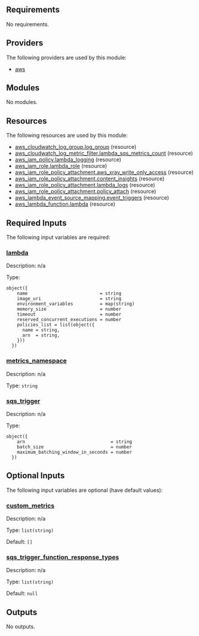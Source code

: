 <!-- BEGIN_TF_DOCS -->
## Requirements

No requirements.

## Providers

The following providers are used by this module:

- <a name="provider_aws"></a> [aws](#provider\_aws)

## Modules

No modules.

## Resources

The following resources are used by this module:

- [aws_cloudwatch_log_group.log_group](https://registry.terraform.io/providers/hashicorp/aws/latest/docs/resources/cloudwatch_log_group) (resource)
- [aws_cloudwatch_log_metric_filter.lambda_sqs_metrics_count](https://registry.terraform.io/providers/hashicorp/aws/latest/docs/resources/cloudwatch_log_metric_filter) (resource)
- [aws_iam_policy.lambda_logging](https://registry.terraform.io/providers/hashicorp/aws/latest/docs/resources/iam_policy) (resource)
- [aws_iam_role.lambda_role](https://registry.terraform.io/providers/hashicorp/aws/latest/docs/resources/iam_role) (resource)
- [aws_iam_role_policy_attachment.aws_xray_write_only_access](https://registry.terraform.io/providers/hashicorp/aws/latest/docs/resources/iam_role_policy_attachment) (resource)
- [aws_iam_role_policy_attachment.content_insights](https://registry.terraform.io/providers/hashicorp/aws/latest/docs/resources/iam_role_policy_attachment) (resource)
- [aws_iam_role_policy_attachment.lambda_logs](https://registry.terraform.io/providers/hashicorp/aws/latest/docs/resources/iam_role_policy_attachment) (resource)
- [aws_iam_role_policy_attachment.policy_attach](https://registry.terraform.io/providers/hashicorp/aws/latest/docs/resources/iam_role_policy_attachment) (resource)
- [aws_lambda_event_source_mapping.event_triggers](https://registry.terraform.io/providers/hashicorp/aws/latest/docs/resources/lambda_event_source_mapping) (resource)
- [aws_lambda_function.lambda](https://registry.terraform.io/providers/hashicorp/aws/latest/docs/resources/lambda_function) (resource)

## Required Inputs

The following input variables are required:

### <a name="input_lambda"></a> [lambda](#input\_lambda)

Description: n/a

Type:

```hcl
object({
    name                           = string
    image_uri                      = string
    environment_variables          = map(string)
    memory_size                    = number
    timeout                        = number
    reserved_concurrent_executions = number
    policies_list = list(object({
      name = string,
      arn  = string,
    }))
  })
```

### <a name="input_metrics_namespace"></a> [metrics\_namespace](#input\_metrics\_namespace)

Description: n/a

Type: `string`

### <a name="input_sqs_trigger"></a> [sqs\_trigger](#input\_sqs\_trigger)

Description: n/a

Type:

```hcl
object({
    arn                                = string
    batch_size                         = number
    maximum_batching_window_in_seconds = number
  })
```

## Optional Inputs

The following input variables are optional (have default values):

### <a name="input_custom_metrics"></a> [custom\_metrics](#input\_custom\_metrics)

Description: n/a

Type: `list(string)`

Default: `[]`

### <a name="input_sqs_trigger_function_response_types"></a> [sqs\_trigger\_function\_response\_types](#input\_sqs\_trigger\_function\_response\_types)

Description: n/a

Type: `list(string)`

Default: `null`

## Outputs

No outputs.
<!-- END_TF_DOCS -->